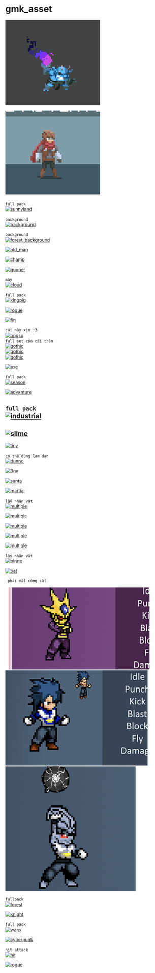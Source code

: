 # gmk_asset
[![demon](../khongphaicainay/platform/demon.png)](https://rauszy.itch.io/bluedemon)  
  
[![advanture](../khongphaicainay/platform/advanture.png)](https://rvros.itch.io/animated-pixel-hero)  

```full pack```  
[![sunnyland](../khongphaicainay/platform/sunnyland.png)](https://ansimuz.itch.io/sunny-land-pixel-game-art)  
 
```background```  
[![background](../khongphaicainay/platform/background.png)](https://edermunizz.itch.io/free-pixel-art-hill)  

```background```  
[![forest_background](../khongphaicainay/platform/forest_background.png)](https://ansimuz.itch.io/parallax-forest)  

[![old_man](../khongphaicainay/platform/old_man.png)](https://oco.itch.io/medieval-fantasy-character-pack-2)  

[![champ](../khongphaicainay/platform/champ.png)](https://alexdraws.itch.io/pixel-champions)  

[![gunner](../khongphaicainay/platform/gunner.png)](https://secrethideout.itch.io/team-wars-platformer-battle)  

```mây```  
[![cloud](../khongphaicainay/platform/cloud.png)](https://s4m-ur4i.itch.io/pixelart-clouds-background)  

```full pack```  
[![kingpig](../khongphaicainay/platform/kingpig.png)](https://pixel-frog.itch.io/kings-and-pigs)  
  
[![rogue](../khongphaicainay/platform/rogue.png)](https://uilleaggodwin.itch.io/roguelike-dungeon-asset-bundle)  

[![fin](../khongphaicainay/platform/fin.png)](https://lhteam.itch.io/finn-sprite)  

```cái này xịn :3```  
[![ongsu](../khongphaicainay/platform/ongsu.png)](https://ansimuz.itch.io/gothicvania-monk-character-add-on)  
```full set của cái trên```  
[![gothic](../khongphaicainay/platform/gothic.png)](https://ansimuz.itch.io/gothicvania-church-pack)  
[![gothic](../khongphaicainay/platform/gothic2.png)](https://ansimuz.itch.io/gothicvania-town)  
[![gothic](../khongphaicainay/platform/gothic3.png)](https://ansimuz.itch.io/gothicvania-cemetery)  
    
   
    
[![axe](../khongphaicainay/platform/axe.png)](https://sanctumpixel.itch.io/imp-axe-demon-pixel-art-character)  
  
```full pack```  
[![season](../khongphaicainay/platform/season.png)](https://rottingpixels.itch.io/four-seasons-platformer-tileset-16x16free)  

[![advanture](../khongphaicainay/platform/advanture2.png)](https://elthen.itch.io/pixel-art-adventurer-sprites)  

```full pack```  
[![industrial](../khongphaicainay/platform/industrial.png)](https://ollieberzs.itch.io/industrial-pack)  
---
[![slime](../khongphaicainay/platform/slime.png) ](https://reff-sq.itch.io/slime-animations)  
---
[![tiny](../khongphaicainay/platform/tiny.png)](https://free-game-assets.itch.io/free-tiny-hero-sprites-pixel-art)  

```có thể dùng làm đạn```   
[![dunno](../khongphaicainay/platform/dunno.png)](https://xyezawr.itch.io/gif-free-pixel-effects-pack-6-forks-of-flame)  
  

[![3nv](../khongphaicainay/platform/3nv.png)](https://free-game-assets.itch.io/free-assassin-mage-viking-game-heroes-pixel-art)  

[![santa](../khongphaicainay/platform/santa.png)](https://elthen.itch.io/2d-pixel-art-santa-sprites)  

[![martial](../khongphaicainay/platform/martial.png)](https://luizmelo.itch.io/martial-hero)  

```lấy nhân vật```  
[![multiple](../khongphaicainay/platform/pack1.png)](https://grafxkid.itch.io/sprite-pack-2)  

[![multiple](../khongphaicainay/platform/pack2.png)](https://grafxkid.itch.io/sprite-pack-3)  
 
[![multiple](../khongphaicainay/platform/pack3.png)](https://grafxkid.itch.io/sprite-pack-5)  
  
[![multiple](../khongphaicainay/platform/pack4.png)](https://grafxkid.itch.io/sprite-pack-1)  
  
[![multiple](../khongphaicainay/platform/pack5.png)](https://grafxkid.itch.io/sprite-pack-4)  

```lấy nhân vật```  
[![pirate](../khongphaicainay/platform/pirate.png)  ](https://pixel-frog.itch.io/pirate-bomb)  

[![bat](../khongphaicainay/platform/bat.png)  ](https://elthen.itch.io/bat-sprite-pack)  

```super saiyan :)) chưa test
 phải mất công cắt
```  
[![super](../khongphaicainay/platform/super.png)](https://assetbakery.itch.io/-2d-fighter-4)  
[![super](../khongphaicainay/platform/super2.png)](https://assetbakery.itch.io/2d-fighter-3)  
[![super](../khongphaicainay/platform/super3.png)](https://assetbakery.itch.io/2d-fighter-5)  


```fullpack```  
[![forest](../khongphaicainay/platform/forest2.png)](https://mamanezakon.itch.io/forest-tileset)  

[![knight](../khongphaicainay/platform/knight.png)](https://adrverissimo.itch.io/knight-pixel-art)  

```full pack```  
[![warp](../khongphaicainay/platform/wrap.png)](https://ansimuz.itch.io/warped-city)  

[![cyberpunk](../khongphaicainay/platform/cyberpunk.png)](https://ansimuz.itch.io/cyberpunk-street-environment)  

```hit attack```  
[![hit](../khongphaicainay/platform/hit.png)](https://v-ktor.itch.io/pixelated-attackhit-animations)  

[![rogue](../khongphaicainay/platform/rogue2.png)](https://lionheart963.itch.io/rogue-like-character)  


